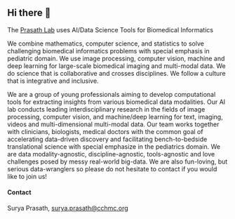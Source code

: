 ## Hi there 👋

<!--

**Here are some ideas to get you started:**

🙋‍♀️ A short introduction - what is your organization all about?
🌈 Contribution guidelines - how can the community get involved?
👩‍💻 Useful resources - where can the community find your docs? Is there anything else the community should know?
🍿 Fun facts - what does your team eat for breakfast?
🧙 Remember, you can do mighty things with the power of [Markdown](https://docs.github.com/github/writing-on-github/getting-started-with-writing-and-formatting-on-github/basic-writing-and-formatting-syntax)
-->


The [Prasath Lab](https://www.prasathlab.com/) uses AI/Data Science Tools for Biomedical Informatics

We combine mathematics, computer science, and statistics to solve challenging biomedical informatics problems with special emphasis in pediatric domain. We use image processing, computer vision, machine and deep learning for large-scale biomedical imaging and multi-modal data. We do science that is collaborative and crosses disciplines. We follow a culture that is integrative and inclusive.

We are a group of young professionals aiming to develop computational tools for extracting insights from various biomedical data modalities. Our AI lab conducts leading interdisciplinary research in the fields of image processing, computer vision, and machine/deep learning for text, imaging, videos and multi-dimensional multi-modal data. Our team works together with clinicians, biologists, medical doctors with the common goal of accelerating data-driven discovery and facilitating bench-to-bedside translational science with special emphasize in the pediatrics domain. We are data modality-agnostic, discipline-agnostic, tools-agnostic and love challenges posed by messy real-world big-data. We are also fun-loving, but serious data-wranglers so please do not hesitate to contact if you would like to join us!



#### Contact 

Surya Prasath, surya.prasath@cchmc.org
